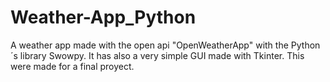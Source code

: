 # Weather-App_Python
A weather app made with the open api "OpenWeatherApp" with the Python´s library Swowpy. It has also a very simple GUI made with Tkinter. This were made for a final proyect.
